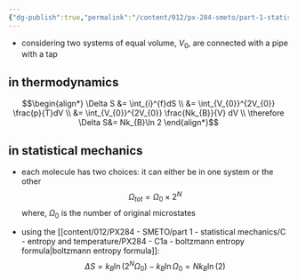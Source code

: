 ```yaml
---
{"dg-publish":true,"permalink":"/content/012/px-284-smeto/part-1-statistical-mechanics/c-entropy-and-temperature/px-284-c1c-isothermal-expansion/","noteIcon":"1","created":"2025-08-27T13:15:24.993+01:00","updated":"2024-12-23T20:54:59.000+00:00"}
---
```


- considering two systems of equal volume, $V_0$,  are connected with a pipe with a tap
## in thermodynamics
$$\begin{align*}
\Delta S &= \int_{i}^{f}dS \\
&= \int_{V_{0}}^{2V_{0}} \frac{p}{T}dV \\
&= \int_{V_{0}}^{2V_{0}} \frac{Nk_{B}}{V} dV \\
\therefore \Delta S&= Nk_{B}\ln 2
\end{align*}$$

## in statistical mechanics
- each molecule has two choices: it can either be in one system or the other
$$\Omega_{tot} = \Omega_{0} \times 2^{N}$$
	where, $\Omega_{0}$ is the number of original microstates

- using the [[content/012/PX284 - SMETO/part 1 - statistical mechanics/C - entropy and temperature/PX284 - C1a - boltzmann entropy formula\|boltzmann entropy formula]]: 
$$\Delta S = k_{B}\ln(2^{N}\Omega_{0}) - k_{B}\ln\Omega_{0} = Nk_{B}\ln(2)$$
